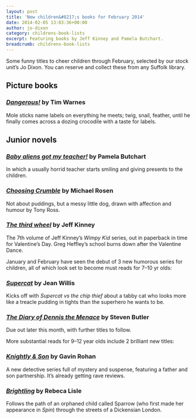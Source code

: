```yaml
---
layout: post
title: 'New children&#8217;s books for February 2014'
date: 2014-02-05 13:03:36+00:00
author: jo-dixon
category: childrens-book-lists
excerpt: Featuring books by Jeff Kinney and Pamela Butchart.
breadcrumb: childrens-book-lists
---
```

Some funny titles to cheer children through February, selected by our stock unit&#8217;s Jo Dixon. You can reserve and collect these from any Suffolk library.

## Picture books

### [<cite>Dangerous!</cite>](https://suffolk.spydus.co.uk/cgi-bin/spydus.exe/ENQ/OPAC/BIBENQ/4190097?QRY=CTIBIB%3C%20IRN(33164171)&QRYTEXT=Dangerous!) by Tim Warnes

Mole sticks name labels on everything he meets; twig, snail, feather, until he finally comes across a dozing crocodile with a taste for labels.

## Junior novels

### [<cite>Baby aliens got my teacher!</cite>](https://suffolk.spydus.co.uk/cgi-bin/spydus.exe/ENQ/OPAC/BIBENQ/4191477?QRY=CTIBIB%3C%20IRN(32041964)&QRYTEXT=Baby%20aliens%20got%20my%20teacher!) by Pamela Butchart

In which a usually horrid teacher starts smiling and giving presents to the children.

### [<cite>Choosing Crumble</cite>](https://suffolk.spydus.co.uk/cgi-bin/spydus.exe/ENQ/OPAC/BIBENQ/4192770?QRY=CTIBIB%3C%20IRN(32043877)&QRYTEXT=Choosing%20Crumble) by Michael Rosen

Not about puddings, but a messy little dog, drawn with affection and humour by Tony Ross.

### [<cite>The third wheel</cite>](https://suffolk.spydus.co.uk/cgi-bin/spydus.exe/ENQ/OPAC/BIBENQ/4194193?QRY=CTIBIB%3C%20IRN(161030)&QRYTEXT=Diary%20of%20a%20Wimpy%20Kid%3A%20The%20Third%20wheel) by Jeff Kinney

The 7th volume of Jeff Kinney’s _Wimpy Kid_ series, out in paperback in time for Valentine’s Day. Greg Heffley’s school burns down after the Valentine Dance.

January and February have seen the debut of 3 new humorous series for children, all of which look set to become must reads for 7–10 yr olds:

### [<cite>Supercat</cite>](https://suffolk.spydus.co.uk/cgi-bin/spydus.exe/ENQ/OPAC/BIBENQ/4204589?QRY=CTIBIB%3C%20IRN(36545454)&QRYTEXT=Supercat%20vs%20the%20chip%20thief) by Jean Willis

Kicks off with _Supercat vs the chip thief_ about a tabby cat who looks more like a treacle pudding in tights than the superhero he wants to be.

### [<cite>The Diary of Dennis the Menace</cite>](https://suffolk.spydus.co.uk/cgi-bin/spydus.exe/ENQ/OPAC/BIBENQ/4203924?QRY=CTIBIB%3C%20IRN(36546769)&QRYTEXT=The%20diary%20of%20Dennis%20the%20Menace) by Steven Butler

Due out later this month, with further titles to follow.

More substantial reads for 9–12 year olds include 2 brilliant new titles:

### [<cite>Knightly & Son</cite>](https://suffolk.spydus.co.uk/cgi-bin/spydus.exe/ENQ/OPAC/BIBENQ/4203495?QRY=CTIBIB%3C%20IRN(35743986)&QRYTEXT=Knightley%20%26%20Son) by Gavin Rohan

A new detective series full of mystery and suspense, featuring a father and son partnership. It’s already getting rave reviews.

### [<cite>Brightling</cite>](https://suffolk.spydus.co.uk/cgi-bin/spydus.exe/ENQ/OPAC/BIBENQ/4201227?QRY=CTIBIB%3C%20IRN(31743998)&QRYTEXT=Brightling) by Rebeca Lisle

Follows the path of an orphaned child called Sparrow (who first made her appearance in _Spin_) through the streets of a Dickensian London.
